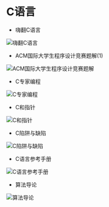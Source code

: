 # C语言


- 嗨翻C语言

![嗨翻C语言](https://img3.doubanio.com/lpic/s27015553.jpg)

- ACM国际大学生程序设计竞赛题解(1)

![ACM国际大学生程序设计竞赛题解](https://img1.doubanio.com/lpic/s25136247.jpg)

- C专家编程

![C专家编程](https://img1.doubanio.com/lpic/s5886086.jpg)

- C和指针

![C和指针](https://img1.doubanio.com/lpic/s2996168.jpg)

- C陷阱与缺陷

![C陷阱与缺陷](https://img3.doubanio.com/lpic/s2870233.jpg)

- C语言参考手册

![C语言参考手册](https://img3.doubanio.com/lpic/s6641814.jpg)

- 算法导论

![算法导论](https://img3.doubanio.com/lpic/s25648004.jpg)
